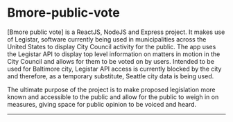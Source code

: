 # Bmore-public-vote
[Bmore public vote] is a ReactJS, NodeJS and Express project. It makes use of Legistar, software currently being used in municipalities across the United States to display City Council activity for the public. The app uses the Legistar API to display top level information on matters in motion in the City Council and allows for them to be voted on by users. Intended to be used for Baltimore city, Legistar API access is currently blocked by the city and therefore, as a temporary substitute, Seattle city data is being used. 
  
The ultimate purpose of the project is to make proposed legislation more known and accessible to the public and allow for the public to weigh in on measures, giving space for public opinion to be voiced and heard.

----

